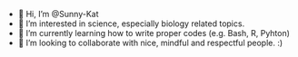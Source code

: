 - 👋 Hi, I’m @Sunny-Kat
- 👀 I’m interested in science, especially biology related topics.
- 🌱 I’m currently learning how to write proper codes (e.g. Bash, R, Pyhton)
- 💞️ I’m looking to collaborate with nice, mindful and respectful people. :)

<!---
Sunny-Kat/Sunny-Kat is a ✨ special ✨ repository because its `README.md` (this file) appears on your GitHub profile.
You can click the Preview link to take a look at your changes.
--->
